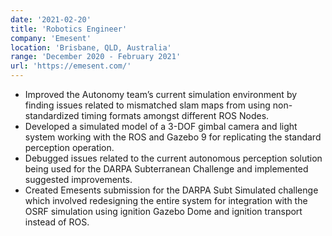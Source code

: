 ```yaml
---
date: '2021-02-20'
title: 'Robotics Engineer'
company: 'Emesent'
location: 'Brisbane, QLD, Australia'
range: 'December 2020 - February 2021'
url: 'https://emesent.com/'
---
```


- Improved the Autonomy team’s current simulation environment by finding issues related to mismatched slam maps from using non-standardized timing formats amongst different ROS Nodes.
- Developed a simulated model of a 3-DOF gimbal camera and light system working with the ROS and Gazebo 9 for replicating the standard perception operation.
- Debugged issues related to the current autonomous perception solution being used for the DARPA Subterranean Challenge and implemented suggested improvements.
- Created Emesents submission for the DARPA Subt Simulated challenge which involved redesigning the entire system for integration with the OSRF simulation using ignition Gazebo Dome and ignition transport instead of ROS.
